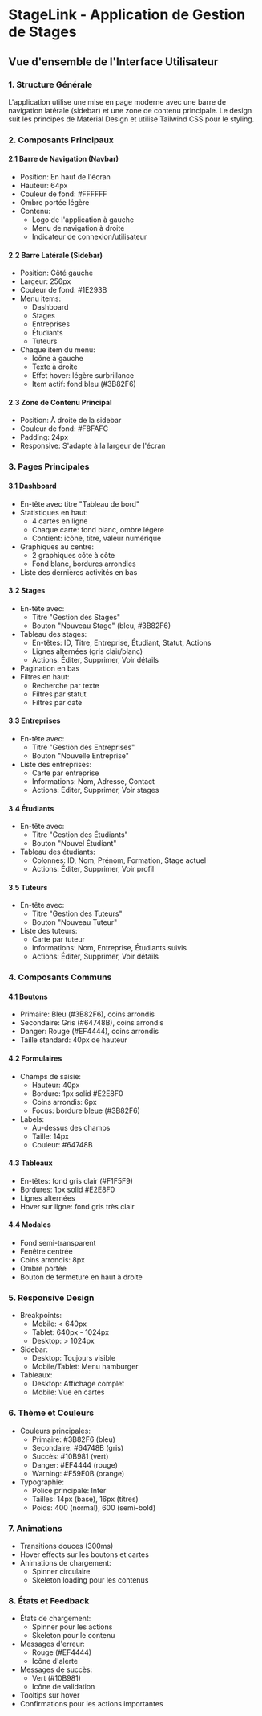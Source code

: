 # StageLink - Application de Gestion de Stages

## Vue d'ensemble de l'Interface Utilisateur

### 1. Structure Générale
L'application utilise une mise en page moderne avec une barre de navigation latérale (sidebar) et une zone de contenu principale. Le design suit les principes de Material Design et utilise Tailwind CSS pour le styling.

### 2. Composants Principaux

#### 2.1 Barre de Navigation (Navbar)
- Position: En haut de l'écran
- Hauteur: 64px
- Couleur de fond: #FFFFFF
- Ombre portée légère
- Contenu:
  - Logo de l'application à gauche
  - Menu de navigation à droite
  - Indicateur de connexion/utilisateur

#### 2.2 Barre Latérale (Sidebar)
- Position: Côté gauche
- Largeur: 256px
- Couleur de fond: #1E293B
- Menu items:
  - Dashboard
  - Stages
  - Entreprises
  - Étudiants
  - Tuteurs
- Chaque item du menu:
  - Icône à gauche
  - Texte à droite
  - Effet hover: légère surbrillance
  - Item actif: fond bleu (#3B82F6)

#### 2.3 Zone de Contenu Principal
- Position: À droite de la sidebar
- Couleur de fond: #F8FAFC
- Padding: 24px
- Responsive: S'adapte à la largeur de l'écran

### 3. Pages Principales

#### 3.1 Dashboard
- En-tête avec titre "Tableau de bord"
- Statistiques en haut:
  - 4 cartes en ligne
  - Chaque carte: fond blanc, ombre légère
  - Contient: icône, titre, valeur numérique
- Graphiques au centre:
  - 2 graphiques côte à côte
  - Fond blanc, bordures arrondies
- Liste des dernières activités en bas

#### 3.2 Stages
- En-tête avec:
  - Titre "Gestion des Stages"
  - Bouton "Nouveau Stage" (bleu, #3B82F6)
- Tableau des stages:
  - En-têtes: ID, Titre, Entreprise, Étudiant, Statut, Actions
  - Lignes alternées (gris clair/blanc)
  - Actions: Éditer, Supprimer, Voir détails
- Pagination en bas
- Filtres en haut:
  - Recherche par texte
  - Filtres par statut
  - Filtres par date

#### 3.3 Entreprises
- En-tête avec:
  - Titre "Gestion des Entreprises"
  - Bouton "Nouvelle Entreprise"
- Liste des entreprises:
  - Carte par entreprise
  - Informations: Nom, Adresse, Contact
  - Actions: Éditer, Supprimer, Voir stages

#### 3.4 Étudiants
- En-tête avec:
  - Titre "Gestion des Étudiants"
  - Bouton "Nouvel Étudiant"
- Tableau des étudiants:
  - Colonnes: ID, Nom, Prénom, Formation, Stage actuel
  - Actions: Éditer, Supprimer, Voir profil

#### 3.5 Tuteurs
- En-tête avec:
  - Titre "Gestion des Tuteurs"
  - Bouton "Nouveau Tuteur"
- Liste des tuteurs:
  - Carte par tuteur
  - Informations: Nom, Entreprise, Étudiants suivis
  - Actions: Éditer, Supprimer, Voir détails

### 4. Composants Communs

#### 4.1 Boutons
- Primaire: Bleu (#3B82F6), coins arrondis
- Secondaire: Gris (#64748B), coins arrondis
- Danger: Rouge (#EF4444), coins arrondis
- Taille standard: 40px de hauteur

#### 4.2 Formulaires
- Champs de saisie:
  - Hauteur: 40px
  - Bordure: 1px solid #E2E8F0
  - Coins arrondis: 6px
  - Focus: bordure bleue (#3B82F6)
- Labels:
  - Au-dessus des champs
  - Taille: 14px
  - Couleur: #64748B

#### 4.3 Tableaux
- En-têtes: fond gris clair (#F1F5F9)
- Bordures: 1px solid #E2E8F0
- Lignes alternées
- Hover sur ligne: fond gris très clair

#### 4.4 Modales
- Fond semi-transparent
- Fenêtre centrée
- Coins arrondis: 8px
- Ombre portée
- Bouton de fermeture en haut à droite

### 5. Responsive Design
- Breakpoints:
  - Mobile: < 640px
  - Tablet: 640px - 1024px
  - Desktop: > 1024px
- Sidebar:
  - Desktop: Toujours visible
  - Mobile/Tablet: Menu hamburger
- Tableaux:
  - Desktop: Affichage complet
  - Mobile: Vue en cartes

### 6. Thème et Couleurs
- Couleurs principales:
  - Primaire: #3B82F6 (bleu)
  - Secondaire: #64748B (gris)
  - Succès: #10B981 (vert)
  - Danger: #EF4444 (rouge)
  - Warning: #F59E0B (orange)
- Typographie:
  - Police principale: Inter
  - Tailles: 14px (base), 16px (titres)
  - Poids: 400 (normal), 600 (semi-bold)

### 7. Animations
- Transitions douces (300ms)
- Hover effects sur les boutons et cartes
- Animations de chargement:
  - Spinner circulaire
  - Skeleton loading pour les contenus

### 8. États et Feedback
- États de chargement:
  - Spinner pour les actions
  - Skeleton pour le contenu
- Messages d'erreur:
  - Rouge (#EF4444)
  - Icône d'alerte
- Messages de succès:
  - Vert (#10B981)
  - Icône de validation
- Tooltips sur hover
- Confirmations pour les actions importantes 